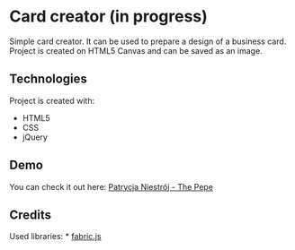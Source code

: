 # Card creator (in progress)
Simple card creator. It can be used to prepare a design of a business card. Project is created on HTML5 Canvas and can be saved as an image.

## Technologies
Project is created with:
* HTML5
* CSS
* jQuery

## Demo
You can check it out here: [Patrycja Niestrój - The Pepe](https://patrycjanie.github.io/card-creator/)

## Credits
Used libraries: 
    * [fabric.js](http://fabricjs.com/)

